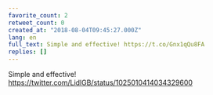 ```yaml
---
favorite_count: 2
retweet_count: 0
created_at: "2018-08-04T09:45:27.000Z"
lang: en
full_text: Simple and effective! https://t.co/Gnx1qQu8FA
replies: []
---
```


Simple and effective! <https://twitter.com/LidlGB/status/1025010414034329600>
